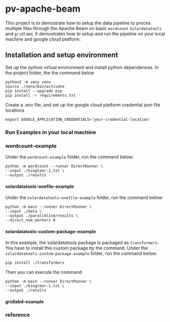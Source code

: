 # pv-apache-beam

This project is to demostrate how to setup the data pipeline to proces multiple files through the Apache Beam on basic `wordcount` `Solardatatools` and `gridlabd`. It demostrates how to setup and run the pipeline on your local machine and google cloud platform.

## Installation and setup environment

Set up the python virtual environment and install python dependences. In the project folder, the the command below

```
python3 -m venv venv
source ./venv/bin/activate
pip install --upgrade pip
pip install -r requirements.txt
```

Create a .env file, and set up the google cloud platform cradential json file locations

```
export GOOGLE_APPLICATION_CREDENTIALS='your-cradential-location'
```

### Run Examples in your local machine

### wordcount-example

Under the `wordcount-example` folder, run the command below:

```
python -m wordcount --runner DirectRunner \
--input ./kinglear-1.txt \
--output ./results
```

#### solardatatools-onefile-example

Under the `solardatatools-onefile-example` folder, run the command below:

```
python -m main --runner DirectRunner \
--input ./data \
--output ./parallelism/results \
--direct_num_workers 0
```

#### solardatatools-custom-package-example

In this example, the solardatatools package is packaged as `transformers`. You have to install this custom package by the command.
Under the `solardatatools-custom-package-example` folder, run the command below:

```
pip install ./transformers
```

Then you can execute the command

```
python -m main --runner DirectRunner \
--input ./kinglear-1.txt \
--output ./results
```

#### gridlabd-example

### reference
